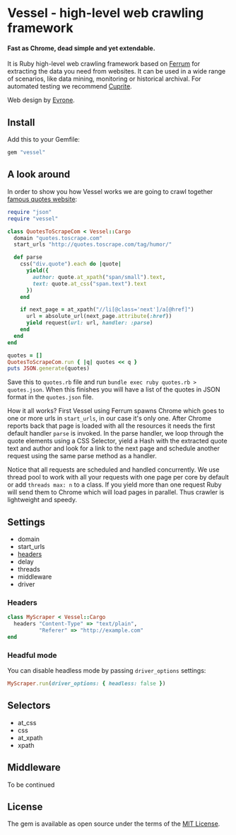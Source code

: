 # Vessel - high-level web crawling framework

#### Fast as Chrome, dead simple and yet extendable.

It is Ruby high-level web crawling framework based on
[Ferrum](https://github.com/rubycdp/ferrum) for extracting the data you need
from websites. It can be used in a wide range of scenarios, like data mining,
monitoring or historical archival. For automated testing we recommend
[Cuprite](https://github.com/rubycdp/cuprite).

Web design by [Evrone](https://evrone.com/).


## Install

Add this to your Gemfile:

```ruby
gem "vessel"
```


## A look around

In order to show you how Vessel works we are going to crawl together
[famous quotes website](http://quotes.toscrape.com):

```ruby
require "json"
require "vessel"

class QuotesToScrapeCom < Vessel::Cargo
  domain "quotes.toscrape.com"
  start_urls "http://quotes.toscrape.com/tag/humor/"

  def parse
    css("div.quote").each do |quote|
      yield({
        author: quote.at_xpath("span/small").text,
        text: quote.at_css("span.text").text
      })
    end

    if next_page = at_xpath("//li[@class='next']/a[@href]")
      url = absolute_url(next_page.attribute(:href))
      yield request(url: url, handler: :parse)
    end
  end
end

quotes = []
QuotesToScrapeCom.run { |q| quotes << q }
puts JSON.generate(quotes)
```

Save this to `quotes.rb` file and run `bundle exec ruby quotes.rb > quotes.json`.
When this finishes you will have a list of the quotes in JSON format in the
`quotes.json` file.

How it all works? First Vessel using Ferrum spawns Chrome which goes to one or
more urls in `start_urls`, in our case it's only one. After Chrome reports back
that page is loaded with all the resources it needs the first default handler
`parse` is invoked. In the parse handler, we loop through the quote elements
using a CSS Selector, yield a Hash with the extracted quote text and author and
look for a link to the next page and schedule another request using the same
parse method as a handler.

Notice that all requests are scheduled and handled concurrently. We use thread
pool to work with all your requests with one page per core by default or add
`threads max: n` to a class. If you yield more than one request Ruby will send
them to Chrome which will load pages in parallel. Thus crawler is lightweight
and speedy.


## Settings

* domain
* start_urls
* [headers](https://github.com/rubycdp/vessel#headers)
* delay
* threads
* middleware
* driver

### Headers

```ruby
class MyScraper < Vessel::Cargo
  headers "Content-Type" => "text/plain",
          "Referer" => "http://example.com"
end
```

### Headful mode

You can disable headless mode by passing `driver_options` settings:

```ruby
MyScraper.run(driver_options: { headless: false })
```

## Selectors

* at_css
* css
* at_xpath
* xpath


## Middleware

To be continued


## License

The gem is available as open source under the terms of the
[MIT License](https://opensource.org/licenses/MIT).
